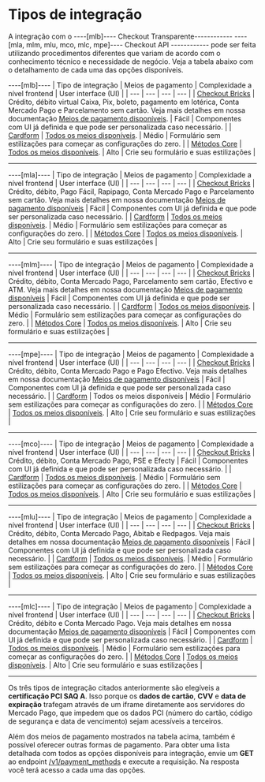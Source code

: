 # Tipos de integração

A integração com o ----[mlb]---- Checkout Transparente------------ ----[mla, mlm, mlu, mco, mlc, mpe]---- Checkout API ------------ pode ser feita utilizando procedimentos diferentes que variam de acordo com o conhecimento técnico e necessidade de negócio. Veja a tabela abaixo com o detalhamento de cada uma das opções disponíveis.

----[mlb]---- 
| Tipo de integração  | Meios de pagamento  | Complexidade a nível frontend  | User interface (UI)  |
| --- | --- | --- | --- | 
| [Checkout Bricks](/developers/pt/docs/checkout-bricks/landing) | Crédito, débito virtual Caixa, Pix, boleto, pagamento em lotérica, Conta Mercado Pago e Parcelamento sem cartão. Veja mais detalhes em nossa documentação [Meios de pagamento disponíveis](/developers/pt/docs/sales-processing/payment-methods). | Fácil  | Componentes com UI já definida e que pode ser personalizada caso necessário.  | 
| [Cardform](/developers/pt/docs/checkout-api/integration-configuration/card/integrate-via-cardform)  | [Todos os meios disponíveis](/developers/pt/docs/sales-processing/payment-methods).  | Médio  | Formulário sem estilizações para começar as configurações do zero.  | 
|  [Métodos Core](/developers/pt/docs/checkout-api/integration-configuration/card/integrate-via-core-methods)  | [Todos os meios disponíveis](/developers/pt/docs/sales-processing/payment-methods).   | Alto | Crie seu formulário e suas estilizações  | 

------------

----[mla]---- 
| Tipo de integração  | Meios de pagamento  | Complexidade a nível frontend  | User interface (UI)  |
| --- | --- | --- | --- | 
| [Checkout Bricks](/developers/pt/docs/checkout-bricks/landing)  | Crédito, débito, Pago Fácil, Rapipago, Conta Mercado Pago e Parcelamento sem cartão. Veja mais detalhes em nossa documentação [Meios de pagamento disponíveis](/developers/pt/docs/sales-processing/payment-methods) | Fácil  | Componentes com UI já definida e que pode ser personalizada caso necessário.  | 
| [Cardform](/developers/pt/docs/checkout-api/integration-configuration/card/integrate-via-cardform)  | [Todos os meios disponíveis](/developers/pt/docs/sales-processing/payment-methods).   | Médio  | Formulário sem estilizações para começar as configurações do zero.  | 
|  [Métodos Core](/developers/pt/docs/checkout-api/integration-configuration/card/integrate-via-core-methods)  | [Todos os meios disponíveis](/developers/pt/docs/sales-processing/payment-methods).   | Alto | Crie seu formulário e suas estilizações  | 

------------

----[mlm]---- 
| Tipo de integração  | Meios de pagamento  | Complexidade a nível frontend  | User interface (UI)  |
| --- | --- | --- | --- | 
| [Checkout Bricks](/developers/pt/docs/checkout-bricks/landing)  | Crédito, débito, Conta Mercado Pago, Parcelamento sem cartão, Efectivo e ATM. Veja mais detalhes em nossa documentação [Meios de pagamento disponíveis](/developers/pt/docs/sales-processing/payment-methods) | Fácil  | Componentes com UI já definida e que pode ser personalizada caso necessário.  | 
| [Cardform](/developers/pt/docs/checkout-api/integration-configuration/card/integrate-via-cardform)  | [Todos os meios disponíveis](/developers/pt/docs/sales-processing/payment-methods).   | Médio  | Formulário sem estilizações para começar as configurações do zero.  | 
|  [Métodos Core](/developers/pt/docs/checkout-api/integration-configuration/card/integrate-via-core-methods)  | [Todos os meios disponíveis](/developers/pt/docs/sales-processing/payment-methods).   | Alto | Crie seu formulário e suas estilizações  | 

------------

----[mpe]---- 
| Tipo de integração  | Meios de pagamento  | Complexidade a nível frontend  | User interface (UI)  |
| --- | --- | --- | --- | 
| [Checkout Bricks](/developers/pt/docs/checkout-bricks/landing)  | Crédito, débito, Conta Mercado Pago e Pago Efectivo. Veja mais detalhes em nossa documentação [Meios de pagamento disponíveis](/developers/pt/docs/sales-processing/payment-methods) | Fácil  | Componentes com UI já definida e que pode ser personalizada caso necessário.  | 
| [Cardform](/developers/pt/docs/checkout-api/integration-configuration/card/integrate-via-cardform)  | Todos os meios disponíveis  | Médio  | Formulário sem estilizações para começar as configurações do zero.  | 
|  [Métodos Core](/developers/pt/docs/checkout-api/integration-configuration/card/integrate-via-core-methods)  | [Todos os meios disponíveis](/developers/pt/docs/sales-processing/payment-methods).   | Alto | Crie seu formulário e suas estilizações  | 

------------

----[mco]---- 
| Tipo de integração  | Meios de pagamento  | Complexidade a nível frontend  | User interface (UI)  |
| --- | --- | --- | --- | 
| [Checkout Bricks](/developers/pt/docs/checkout-bricks/landing)  | Crédito, débito, Conta Mercado Pago, PSE e Efecty | Fácil  | Componentes com UI já definida e que pode ser personalizada caso necessário.  | 
| [Cardform](/developers/pt/docs/checkout-api/integration-configuration/card/integrate-via-cardform)  | [Todos os meios disponíveis](/developers/pt/docs/sales-processing/payment-methods).   | Médio  | Formulário sem estilizações para começar as configurações do zero.  | 
|  [Métodos Core](/developers/pt/docs/checkout-api/integration-configuration/card/integrate-via-core-methods)  | [Todos os meios disponíveis](/developers/pt/docs/sales-processing/payment-methods).   | Alto | Crie seu formulário e suas estilizações  | 

------------

----[mlu]---- 
| Tipo de integração  | Meios de pagamento  | Complexidade a nível frontend  | User interface (UI)  |
| --- | --- | --- | --- | 
| [Checkout Bricks](/developers/pt/docs/checkout-bricks/landing)  | Crédito, débito, Conta Mercado Pago, Abitab e Redpagos. Veja mais detalhes em nossa documentação [Meios de pagamento disponíveis](/developers/pt/docs/sales-processing/payment-methods) | Fácil  | Componentes com UI já definida e que pode ser personalizada caso necessário.  | 
| [Cardform](/developers/pt/docs/checkout-api/integration-configuration/card/integrate-via-cardform)  | [Todos os meios disponíveis](/developers/pt/docs/sales-processing/payment-methods).   | Médio  | Formulário sem estilizações para começar as configurações do zero.  | 
|  [Métodos Core](/developers/pt/docs/checkout-api/integration-configuration/card/integrate-via-core-methods)  | [Todos os meios disponíveis](/developers/pt/docs/sales-processing/payment-methods).   | Alto | Crie seu formulário e suas estilizações  | 

------------

----[mlc]---- 
| Tipo de integração  | Meios de pagamento  | Complexidade a nível frontend  | User interface (UI)  |
| --- | --- | --- | --- | 
| [Checkout Bricks](/developers/pt/docs/checkout-bricks/landing)  | Crédito, débito e Conta Mercado Pago. Veja mais detalhes em nossa documentação [Meios de pagamento disponíveis](/developers/pt/docs/sales-processing/payment-methods) | Fácil  | Componentes com UI já definida e que pode ser personalizada caso necessário.  | 
| [Cardform](/developers/pt/docs/checkout-api/integration-configuration/card/integrate-via-cardform)  | [Todos os meios disponíveis](/developers/pt/docs/sales-processing/payment-methods).   | Médio  | Formulário sem estilizações para começar as configurações do zero.  | 
|  [Métodos Core](/developers/pt/docs/checkout-api/integration-configuration/card/integrate-via-core-methods)  | [Todos os meios disponíveis](/developers/pt/docs/sales-processing/payment-methods).   | Alto | Crie seu formulário e suas estilizações  | 

------------

Os três tipos de integração citados anteriormente são elegíveis a **certificação PCI SAQ A**. Isso porque os **dados de cartão**, **CVV** e **data de expiração** trafegam através de um iframe diretamente aos servidores do Mercado Pago, que impedem que os dados PCI (número do cartão, código de segurança e data de vencimento) sejam acessíveis a terceiros.

Além dos meios de pagamento mostrados na tabela acima, também é possível oferecer outras formas de pagamento. Para obter uma lista detalhada com todos as opções disponíveis para integração, envie um **GET** ao endpoint [/v1/payment_methods](/developers/pt/reference/payment_methods/_payment_methods/get) e execute a requisição. Na resposta você terá acesso a cada uma das opções.

